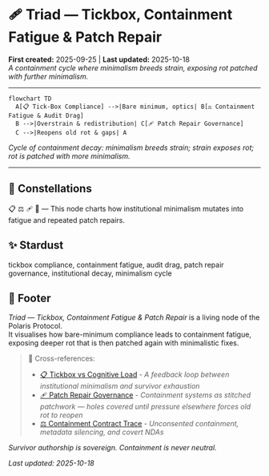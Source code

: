 # 🩹 Triad — Tickbox, Containment Fatigue & Patch Repair  
**First created:** 2025-09-25 | **Last updated:** 2025-10-18  
*A containment cycle where minimalism breeds strain, exposing rot patched with further minimalism.*

---

```mermaid
flowchart TD
  A[📋 Tick-Box Compliance] -->|Bare minimum, optics| B[⚖️ Containment Fatigue & Audit Drag]
  B -->|Overstrain & redistribution| C[🩹 Patch Repair Governance]
  C -->|Reopens old rot & gaps| A
```

*Cycle of containment decay: minimalism breeds strain; strain exposes rot; rot is patched with more minimalism.*

---

## 🌌 Constellations  
📋 ⚖️ 🩹 🧠 — This node charts how institutional minimalism mutates into fatigue and repeated patch repairs.

## ✨ Stardust  
tickbox compliance, containment fatigue, audit drag, patch repair governance, institutional decay, minimalism cycle

## 🏮 Footer  

*Triad — Tickbox, Containment Fatigue & Patch Repair* is a living node of the Polaris Protocol.  
It visualises how bare-minimum compliance leads to containment fatigue, exposing deeper rot that is then patched again with minimalistic fixes.

> 📡 Cross-references:
> 
> - [📋 Tickbox vs Cognitive Load](./📋_loop_tickbox_vs_cognitive_load.md) - *A feedback loop between institutional minimalism and survivor exhaustion*
> - [🩹 Patch Repair Governance](./🩹_patch_repair_governance.md) - *Containment systems as stitched patchwork — holes covered until pressure elsewhere forces old rot to reopen*  
> - [⚖️ Containment Contract Trace](../⚖️_Legal_State_Governance/⚖️_containment_contract_trace.md) - *Unconsented containment, metadata silencing, and covert NDAs*

*Survivor authorship is sovereign. Containment is never neutral.*  

_Last updated: 2025-10-18_
